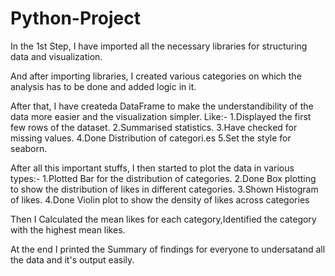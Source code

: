 # Python-Project

In the 1st Step, I have imported all the necessary libraries for structuring data and visualization.

And after importing libraries, I created various categories on which the analysis has to be done and added logic in it. 

After that, I have createda DataFrame to make the understandibility of the data more easier and the visualization simpler.
Like:-
1.Displayed the first few rows of the dataset.
2.Summarised statistics.
3.Have checked for missing values.
4.Done Distribution of categori.es
5.Set the style for seaborn.

After all this important stuffs, I then started to plot the data in various types:-
1.Plotted Bar for the distribution of categories.
2.Done Box plotting to show the distribution of likes in different categories.
3.Shown Histogram of likes.
4.Done Violin plot to show the density of likes across categories

Then I Calculated the mean likes for each category,Identified the category with the highest mean likes.

At the end I printed the Summary of findings for everyone to undersatand all the data and it's output easily.
